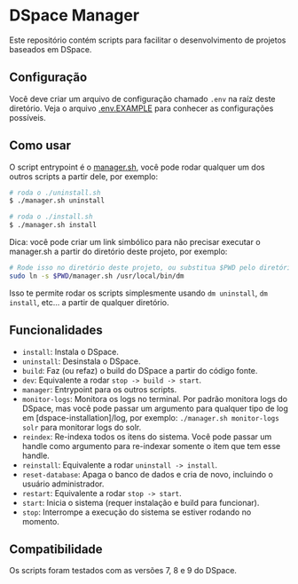 # DSpace Manager

Este repositório contém scripts para facilitar o desenvolvimento de projetos
baseados em DSpace.

## Configuração

Você deve criar um arquivo de configuração chamado `.env` na raíz deste
diretório. Veja o arquivo [.env.EXAMPLE](./.env.EXAMPLE) para conhecer as
configurações possíveis.

## Como usar

O script entrypoint é o [manager.sh](./manager.sh), você pode rodar qualquer um
dos outros scripts a partir dele, por exemplo:

```sh
# roda o ./uninstall.sh
$ ./manager.sh uninstall

# roda o ./install.sh
$ ./manager.sh install
```

Dica: você pode criar um link simbólico para não precisar executar o manager.sh
a partir do diretório deste projeto, por exemplo:

```sh
# Rode isso no diretório deste projeto, ou substitua $PWD pelo diretório correto.
sudo ln -s $PWD/manager.sh /usr/local/bin/dm
```

Isso te permite rodar os scripts simplesmente usando `dm uninstall`, `dm
install`, etc... a partir de qualquer diretório.

## Funcionalidades

- `install`: Instala o DSpace.
- `uninstall`: Desinstala o DSpace.
- `build`: Faz (ou refaz) o build do DSpace a partir do código fonte.
- `dev`: Equivalente a rodar `stop -> build -> start`.
- `manager`: Entrypoint para os outros scripts.
- `monitor-logs`: Monitora os logs no terminal. Por padrão monitora logs do
  DSpace, mas você pode passar um argumento para qualquer tipo de log em
  [dspace-installation]/log, por exemplo: `./manager.sh monitor-logs solr` para
  monitorar logs do solr.
- `reindex`: Re-indexa todos os itens do sistema. Você pode passar um handle como
  argumento para re-indexar somente o item que tem esse handle.
- `reinstall`: Equivalente a rodar `uninstall -> install`.
- `reset-database`: Apaga o banco de dados e cria de novo, incluindo o usuário administrador.
- `restart`: Equivalente a rodar `stop -> start`.
- `start`: Inicia o sistema (requer instalação e build para funcionar).
- `stop`: Interrompe a execução do sistema se estiver rodando no momento.

## Compatibilidade

Os scripts foram testados com as versões 7, 8 e 9 do DSpace.
